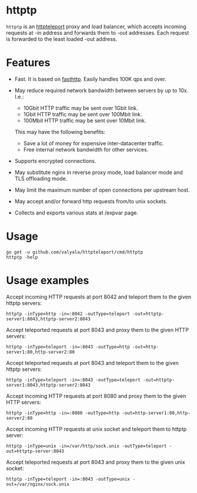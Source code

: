 # httptp

`httptp` is an [httpteleport](https://github.com/valyala/httpteleport) proxy
and load balancer, which accepts incoming requests at -in address and forwards
them to -out addresses. Each request is forwarded to the least loaded
-out address.


# Features

  * Fast. It is based on [fasthttp](https://github.com/valyala/fasthttp).
    Easily handles 100K qps and over.

  * May reduce required network bandwidth between servers by up to 10x. I.e.:

    * 10Gbit HTTP traffic may be sent over 1Gbit link.
    * 1Gbit HTTP traffic may be sent over 100Mbit link.
    * 100Mbit HTTP traffic may be sent over 10Mbit link.

    This may have the following benefits:

    * Save a lot of money for expensive inter-datacenter traffic.
    * Free internal network bandwidth for other services.

  * Supports encrypted connections.

  * May substitute nginx in reverse proxy mode, load balancer mode and
    TLS offloading mode.

  * May limit the maximum number of open connections per upstream host.

  * May accept and/or forward http requests from/to unix sockets.

  * Collects and exports various stats at /expvar page.


# Usage

```
go get -u github.com/valyala/httpteleport/cmd/httptp
httptp -help
```

# Usage examples

Accept incoming HTTP requests at port 8042 and teleport them to the given
httptp servers:
```
httptp -inType=http -in=:8042 -outType=teleport -out=httptp-server1:8043,httptp-server2:8043
```

Accept teleported requests at port 8043 and proxy them to the given HTTP servers:
```
httptp -inType=teleport -in=:8043 -outType=http -out=http-server1:80,http-server2:80
```

Accept teleported requests at port 8043 and teleport them to the given httptp
servers:
```
httptp -inType=teleport -in=:8043 -outType=teleport -out=httptp-server1:8043,httptp-server2:8043
```

Accept incoming HTTP requests at port 8080 and proxy them to the given
HTTP servers:
```
httptp -inType=http -in=:8080 -outType=http -out=http-server1:80,http-server2:80
```

Accept incoming HTTP requests at unix socket and teleport them to httptp server:
```
httptp -inType=unix -in=/var/http/sock.unix -outType=teleport -out=httptp-server:8043
```

Accept teleported requests at port 8043 and proxy them to the given unix socket:
```
httptp -inType=teleport -in=:8043 -outType=unix -out=/var/nginx/sock.unix
```
